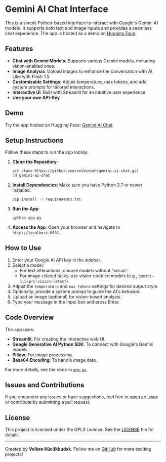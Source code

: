 
# Gemini AI Chat Interface

This is a simple Python-based interface to interact with Google's Gemini AI models. It supports both text and image inputs and provides a seamless chat experience. The app is hosted as a demo on [Hugging Face](https://huggingface.co/).

## Features

- **Chat with Gemini Models**: Supports various Gemini models, including vision-enabled ones.
- **Image Analysis**: Upload images to enhance the conversation with AI. Like with Flash 1.5
- **Customizable Settings**: Adjust temperature, max tokens, and add system prompts for tailored interactions.
- **Interactive UI**: Built with Streamlit for an intuitive user experience.
- **Uee your own API-Key**

## Demo

Try the app hosted on Hugging Face: [Gemini AI Chat](https://huggingface.co/spaces/Alibrown/Gemini-Interface-2024).


## Setup Instructions

Follow these steps to run the app locally:

1. **Clone the Repository**:
    ```bash
    git clone https://github.com/volkansah/gemini-ai-chat.git
    cd gemini-ai-chat
    ```

2. **Install Dependencies**:
    Make sure you have Python 3.7 or newer installed.
    ```bash
    pip install -r requirements.txt
    ```

3. **Run the App**:
    ```bash
    python app.py
    ```

4. **Access the App**:
    Open your browser and navigate to `http://localhost:8501`.

## How to Use

1. Enter your Google AI API key in the sidebar.
2. Select a model:
    - For text interactions, choose models without "vision".
    - For image-related tasks, use vision-enabled models (e.g., `gemini-1.5-pro-vision-latest`).
3. Adjust the `temperature` and `max tokens` settings for desired output style.
4. Optionally, provide a system prompt to guide the AI's behavior.
5. Upload an image (optional) for vision-based analysis.
6. Type your message in the input box and press Enter.

## Code Overview

The app uses:
- **Streamlit**: For creating the interactive web UI.
- **Google Generative AI Python SDK**: To connect with Google's Gemini models.
- **Pillow**: For image processing.
- **Base64 Encoding**: To handle image data.

For more details, see the code in [`app.py`](app.py).

## Issues and Contributions

If you encounter any issues or have suggestions, feel free to [open an issue](https://github.com/volkansah/gemini-ai-chat/issues) or contribute by submitting a pull request.

## License

This project is licensed under the GPL3 License. See the [LICENSE](LICENSE) file for details.

---

Created by **Volkan Kücükbudak**. Follow me on [GitHub](https://github.com/volkansah) for more exciting projects!

